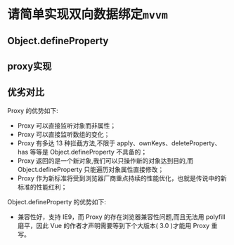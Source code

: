 <script setup>
import demo1 from './demoDefineProperty.vue';
import demo2 from './demoProxy.vue';
</script>

# 请简单实现双向数据绑定`mvvm`

## Object.defineProperty

<preview codePath="knowledge-lib/js/手写/双向数据绑定/demoDefineProperty.vue">
  <demo1 />
</preview>

## proxy实现

<preview codePath="knowledge-lib/js/手写/双向数据绑定/demoProxy.vue">
  <demo2 />
</preview>

##  优劣对比

Proxy 的优势如下:

- Proxy 可以直接监听对象而非属性；
- Proxy 可以直接监听数组的变化；
- Proxy 有多达 13 种拦截方法,不限于 apply、ownKeys、deleteProperty、has 等等是 Object.defineProperty 不具备的；
- Proxy 返回的是一个新对象,我们可以只操作新的对象达到目的,而 Object.defineProperty 只能遍历对象属性直接修改；
- Proxy 作为新标准将受到浏览器厂商重点持续的性能优化，也就是传说中的新标准的性能红利；

Object.defineProperty 的优势如下:

- 兼容性好，支持 IE9，而 Proxy 的存在浏览器兼容性问题,而且无法用 polyfill 磨平，因此 Vue 的作者才声明需要等到下个大版本( 3.0 )才能用 Proxy 重写。